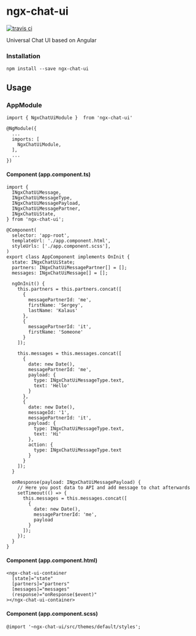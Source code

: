 # ngx-chat-ui

[![travis ci](https://travis-ci.org/s-kalaus/ngx-chat-ui.svg?branch=master)](https://travis-ci.org/s-kalaus/ngx-chat-ui)

Universal Chat UI based on Angular

### Installation

    npm install --save ngx-chat-ui

## Usage


### AppModule

    import { NgxChatUiModule }  from 'ngx-chat-ui'
     
    @NgModule({
      ...
      imports: [
        NgxChatUiModule,
      ],
      ...
    })

#### Component (app.component.ts)

    import {
      INgxChatUiMessage,
      INgxChatUiMessageType,
      INgxChatUiMessagePayload,
      INgxChatUiMessagePartner,
      INgxChatUiState,
    } from 'ngx-chat-ui';

    @Component(
      selector: 'app-root',
      templateUrl: './app.component.html',
      styleUrls: ['./app.component.scss'],
    )
    export class AppComponent implements OnInit {
      state: INgxChatUiState;
      partners: INgxChatUiMessagePartner[] = [];
      messages: INgxChatUiMessage[] = [];

      ngOnInit() {
        this.partners = this.partners.concat([
          {
            messagePartnerId: 'me',
            firstName: 'Sergey',
            lastName: 'Kalaus'
          },
          {
            messagePartnerId: 'it',
            firstName: 'Someone'
          }
        ]);
    
        this.messages = this.messages.concat([
          {
            date: new Date(),
            messagePartnerId: 'me',
            payload: {
              type: INgxChatUiMessageType.text,
              text: 'Hello'
            }
          },
          {
            date: new Date(),
            messageId: '1',
            messagePartnerId: 'it',
            payload: {
              type: INgxChatUiMessageType.text,
              text: 'Hi'
            },
            action: {
              type: INgxChatUiMessageType.text
            }
          }
        ]);
      }

      onResponse(payload: INgxChatUiMessagePayload) {
        // Here you post data to API and add message to chat afterwards
        setTimeout(() => {
          this.messages = this.messages.concat([
            {
              date: new Date(),
              messagePartnerId: 'me',
              payload
            }
          ]);
        });
      }
    }

#### Component (app.component.html)

    <ngx-chat-ui-container
      [state]="state"
      [partners]="partners"
      [messages]="messages"
      (response)="onResponse($event)"
    ></ngx-chat-ui-container>

#### Component (app.component.scss)
    @import '~ngx-chat-ui/src/themes/default/styles';
